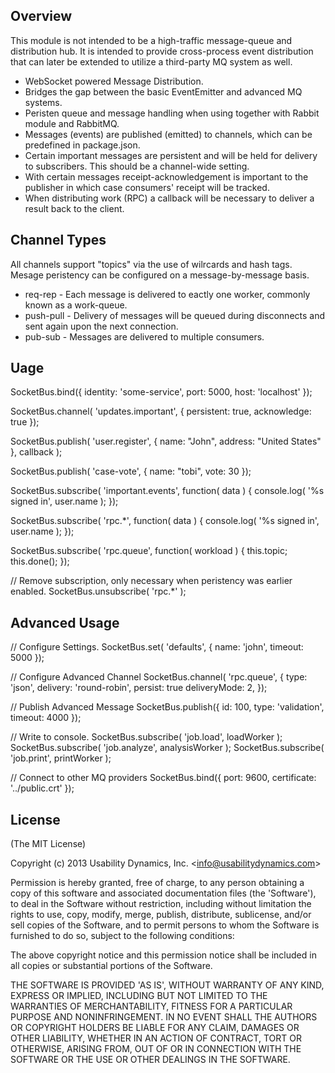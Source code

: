 ## Overview
This module is not intended to be a high-traffic message-queue and distribution hub.
It is intended to provide cross-process event distribution that can later be extended to utilize a third-party MQ system as well.

 - WebSocket powered Message Distribution.
 - Bridges the gap between the basic EventEmitter and advanced MQ systems.
 - Peristen queue and message handling when using together with Rabbit module and RabbitMQ.
 - Messages (events) are published (emitted) to channels, which can be predefined in package.json.
 - Certain important messages are persistent and will be held for delivery to subscribers. This should be a channel-wide setting.
 - With certain messages receipt-acknowledgement is important to the publisher in which case consumers' receipt will be tracked.
 - When distributing work (RPC) a callback will be necessary to deliver a result back to the client.

## Channel Types
All channels support "topics" via the use of wilrcards and hash tags.
Mesage peristency can be configured on a message-by-message basis.

 - req-rep - Each message is delivered to eactly one worker, commonly known as a work-queue.
 - push-pull - Delivery of messages will be queued during disconnects and sent again upon the next connection.
 - pub-sub - Messages are delivered to multiple consumers.

## Uage

  SocketBus.bind({
    identity: 'some-service',
    port: 5000,
    host: 'localhost'
  });

  SocketBus.channel( 'updates.important', {
    persistent: true,
    acknowledge: true
  });

  SocketBus.publish( 'user.register', {
    name: "John",
    address: "United States"
  }, callback );

  SocketBus.publish( 'case-vote', {
    name: "tobi",
    vote: 30
  });

  SocketBus.subscribe( 'important.events', function( data ) {
    console.log( '%s signed in', user.name );
  });

  SocketBus.subscribe( 'rpc.*', function( data ) {
    console.log( '%s signed in', user.name );
  });

  SocketBus.subscribe( 'rpc.queue', function( workload ) {
    this.topic; this.done();
  });

  // Remove subscription, only necessary when peristency was earlier enabled.
  SocketBus.unsubscribe( 'rpc.*' );

## Advanced Usage

  // Configure Settings.
  SocketBus.set( 'defaults', {
    name: 'john',
    timeout: 5000
  });

  // Configure Advanced Channel
  SocketBus.channel( 'rpc.queue', {
    type: 'json',
    delivery: 'round-robin',
    persist: true
    deliveryMode: 2,
  });

  // Publish Advanced Message
  SocketBus.publish({
    id: 100,
    type: 'validation',
    timeout: 4000
  });

  // Write to console.
  SocketBus.subscribe( 'job.load', loadWorker );
  SocketBus.subscribe( 'job.analyze', analysisWorker );
  SocketBus.subscribe( 'job.print', printWorker );

  // Connect to other MQ providers
  SocketBus.bind({
    port: 9600,
    certificate: '../public.crt'
  });

## License

(The MIT License)

Copyright (c) 2013 Usability Dynamics, Inc. &lt;info@usabilitydynamics.com&gt;

Permission is hereby granted, free of charge, to any person obtaining
a copy of this software and associated documentation files (the
'Software'), to deal in the Software without restriction, including
without limitation the rights to use, copy, modify, merge, publish,
distribute, sublicense, and/or sell copies of the Software, and to
permit persons to whom the Software is furnished to do so, subject to
the following conditions:

The above copyright notice and this permission notice shall be
included in all copies or substantial portions of the Software.

THE SOFTWARE IS PROVIDED 'AS IS', WITHOUT WARRANTY OF ANY KIND,
EXPRESS OR IMPLIED, INCLUDING BUT NOT LIMITED TO THE WARRANTIES OF
MERCHANTABILITY, FITNESS FOR A PARTICULAR PURPOSE AND NONINFRINGEMENT.
IN NO EVENT SHALL THE AUTHORS OR COPYRIGHT HOLDERS BE LIABLE FOR ANY
CLAIM, DAMAGES OR OTHER LIABILITY, WHETHER IN AN ACTION OF CONTRACT,
TORT OR OTHERWISE, ARISING FROM, OUT OF OR IN CONNECTION WITH THE
SOFTWARE OR THE USE OR OTHER DEALINGS IN THE SOFTWARE.
